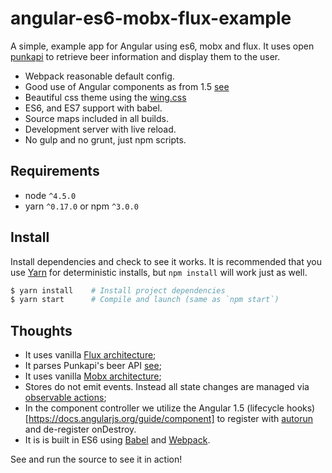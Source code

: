 # angular-es6-mobx-flux-example

A simple, example app for Angular using es6, mobx and flux.
It uses open [punkapi](https://punkapi.com) 
to retrieve beer information and display them to the user.

* Webpack reasonable default config.
* Good use of Angular components as from 1.5 [see](https://docs.angularjs.org/guide/component)
* Beautiful css theme using the [wing.css](http://usewing.ml/)
* ES6, and ES7 support with babel.
* Source maps included in all builds.
* Development server with live reload.
* No gulp and no grunt, just npm scripts.

## Requirements
* node `^4.5.0`
* yarn `^0.17.0` or npm `^3.0.0`

## Install
Install dependencies and check to see it works. 
It is recommended that you use [Yarn](https://yarnpkg.com/) 
for deterministic installs, but `npm install` will work just as well.

```bash
$ yarn install    # Install project dependencies
$ yarn start      # Compile and launch (same as `npm start`)
```

## Thoughts

* It uses vanilla [Flux architecture](https://github.com/facebook/flux);
* It parses Punkapi's beer API [see](https://punkapi.com/);
* It uses vanilla [Mobx architecture](https://mobx.js.org/);
* Stores do not emit events. Instead all state changes are managed via [observable actions](https://mobx.js.org/refguide/action.html);
* In the component controller we utilize the Angular 1.5 (lifecycle hooks)[https://docs.angularjs.org/guide/component] to
register with [autorun](https://mobx.js.org/refguide/autorun.html) and de-register onDestroy.
* It is is built in ES6 using [Babel](https://babeljs.io) and [Webpack](https://github.com/webpack/webpack).


See and run the source to see it in action!